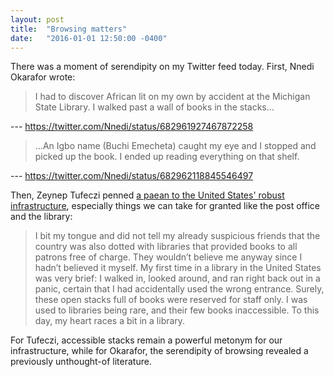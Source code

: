 ```yaml
---
layout: post
title:  "Browsing matters"
date:   "2016-01-01 12:50:00 -0400"
---
```

There was a moment of serendipity on my Twitter feed today. First, Nnedi Okarafor wrote:

> I had to discover African lit on my own by accident at the Michigan State Library. I walked past a wall of books in the stacks...

--- <https://twitter.com/Nnedi/status/682961927467872258>

> ...An Igbo name (Buchi Emecheta) caught my eye and I stopped and picked up the book. I ended up reading everything on that shelf.

--- <https://twitter.com/Nnedi/status/682962118845546497>

Then, Zeynep Tufeczi penned [a paean to the United States' robust infrastructure](http://www.nytimes.com/2016/01/03/opinion/why-the-post-office-makes-america-great.html), especially things we can take for granted like the post office and the library:

> I bit my tongue and did not tell my already suspicious friends that the country was also dotted with libraries that provided books to all patrons free of charge. They wouldn’t believe me anyway since I hadn’t believed it myself. My first time in a library in the United States was very brief: I walked in, looked around, and ran right back out in a panic, certain that I had accidentally used the wrong entrance. Surely, these open stacks full of books were reserved for staff only. I was used to libraries being rare, and their few books inaccessible. To this day, my heart races a bit in a library.

For Tufeczi, accessible stacks remain a powerful metonym for our infrastructure, while for Okarafor, the serendipity of browsing revealed a previously unthought-of literature.
